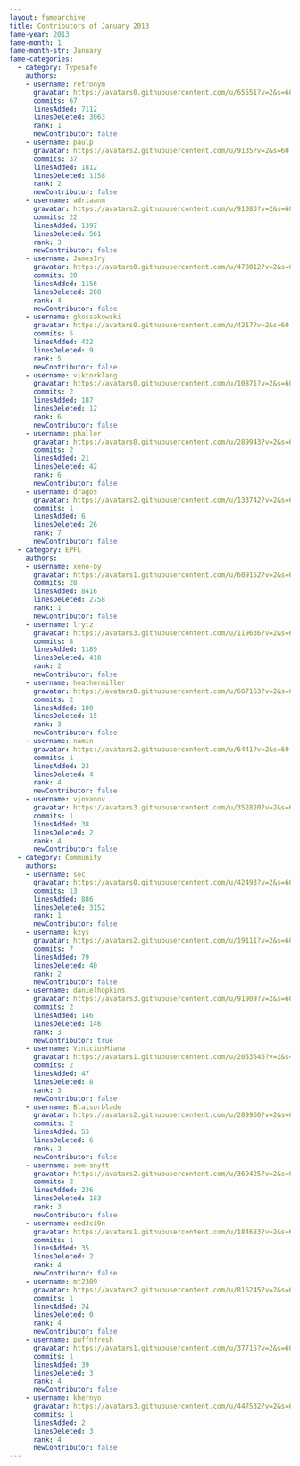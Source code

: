 ```yaml
---
layout: famearchive
title: Contributors of January 2013
fame-year: 2013
fame-month: 1
fame-month-str: January
fame-categories:
  - category: Typesafe
    authors:
    - username: retronym
      gravatar: https://avatars0.githubusercontent.com/u/65551?v=2&s=60
      commits: 67
      linesAdded: 7112
      linesDeleted: 3063
      rank: 1
      newContributor: false
    - username: paulp
      gravatar: https://avatars2.githubusercontent.com/u/9135?v=2&s=60
      commits: 37
      linesAdded: 1812
      linesDeleted: 1158
      rank: 2
      newContributor: false
    - username: adriaanm
      gravatar: https://avatars2.githubusercontent.com/u/91083?v=2&s=60
      commits: 22
      linesAdded: 1397
      linesDeleted: 561
      rank: 3
      newContributor: false
    - username: JamesIry
      gravatar: https://avatars0.githubusercontent.com/u/478012?v=2&s=60
      commits: 20
      linesAdded: 1156
      linesDeleted: 208
      rank: 4
      newContributor: false
    - username: gkossakowski
      gravatar: https://avatars0.githubusercontent.com/u/4217?v=2&s=60
      commits: 5
      linesAdded: 422
      linesDeleted: 9
      rank: 5
      newContributor: false
    - username: viktorklang
      gravatar: https://avatars0.githubusercontent.com/u/10871?v=2&s=60
      commits: 2
      linesAdded: 187
      linesDeleted: 12
      rank: 6
      newContributor: false
    - username: phaller
      gravatar: https://avatars0.githubusercontent.com/u/289943?v=2&s=60
      commits: 2
      linesAdded: 21
      linesDeleted: 42
      rank: 6
      newContributor: false
    - username: dragos
      gravatar: https://avatars2.githubusercontent.com/u/133742?v=2&s=60
      commits: 1
      linesAdded: 6
      linesDeleted: 26
      rank: 7
      newContributor: false
  - category: EPFL
    authors:
    - username: xeno-by
      gravatar: https://avatars1.githubusercontent.com/u/609152?v=2&s=60
      commits: 28
      linesAdded: 8416
      linesDeleted: 2758
      rank: 1
      newContributor: false
    - username: lrytz
      gravatar: https://avatars3.githubusercontent.com/u/119636?v=2&s=60
      commits: 8
      linesAdded: 1189
      linesDeleted: 418
      rank: 2
      newContributor: false
    - username: heathermiller
      gravatar: https://avatars0.githubusercontent.com/u/687163?v=2&s=60
      commits: 2
      linesAdded: 100
      linesDeleted: 15
      rank: 3
      newContributor: false
    - username: namin
      gravatar: https://avatars2.githubusercontent.com/u/6441?v=2&s=60
      commits: 1
      linesAdded: 23
      linesDeleted: 4
      rank: 4
      newContributor: false
    - username: vjovanov
      gravatar: https://avatars3.githubusercontent.com/u/352820?v=2&s=60
      commits: 1
      linesAdded: 38
      linesDeleted: 2
      rank: 4
      newContributor: false
  - category: Community
    authors:
    - username: soc
      gravatar: https://avatars0.githubusercontent.com/u/42493?v=2&s=60
      commits: 13
      linesAdded: 886
      linesDeleted: 3152
      rank: 1
      newContributor: false
    - username: kzys
      gravatar: https://avatars2.githubusercontent.com/u/19111?v=2&s=60
      commits: 7
      linesAdded: 79
      linesDeleted: 40
      rank: 2
      newContributor: false
    - username: danielhopkins
      gravatar: https://avatars3.githubusercontent.com/u/91909?v=2&s=60
      commits: 2
      linesAdded: 146
      linesDeleted: 146
      rank: 3
      newContributor: true
    - username: ViniciusMiana
      gravatar: https://avatars1.githubusercontent.com/u/2053546?v=2&s=60
      commits: 2
      linesAdded: 47
      linesDeleted: 8
      rank: 3
      newContributor: false
    - username: Blaisorblade
      gravatar: https://avatars2.githubusercontent.com/u/289960?v=2&s=60
      commits: 2
      linesAdded: 53
      linesDeleted: 6
      rank: 3
      newContributor: false
    - username: som-snytt
      gravatar: https://avatars2.githubusercontent.com/u/369425?v=2&s=60
      commits: 2
      linesAdded: 236
      linesDeleted: 183
      rank: 3
      newContributor: false
    - username: eed3si9n
      gravatar: https://avatars1.githubusercontent.com/u/184683?v=2&s=60
      commits: 1
      linesAdded: 35
      linesDeleted: 2
      rank: 4
      newContributor: false
    - username: mt2309
      gravatar: https://avatars2.githubusercontent.com/u/816245?v=2&s=60
      commits: 1
      linesAdded: 24
      linesDeleted: 0
      rank: 4
      newContributor: false
    - username: puffnfresh
      gravatar: https://avatars1.githubusercontent.com/u/37715?v=2&s=60
      commits: 1
      linesAdded: 39
      linesDeleted: 3
      rank: 4
      newContributor: false
    - username: khernyo
      gravatar: https://avatars3.githubusercontent.com/u/447532?v=2&s=60
      commits: 1
      linesAdded: 2
      linesDeleted: 3
      rank: 4
      newContributor: false
---
```


